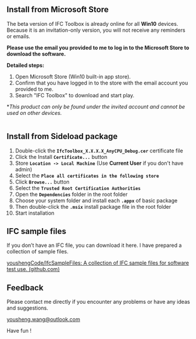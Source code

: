 ## Install from Microsoft Store

The beta version of IFC Toolbox is already online for all **Win10** devices. Because it is an invitation-only version, you will not receive any reminders or emails.

**Please use the email you provided to me to log in to the Microsoft Store to download the software.**

**Detailed steps:**

1. Open Microsoft Store (Win10 built-in app store).
2. Confirm that you have logged in to the store with the email account you provided to me.
3. Search "IFC Toolbox" to download and start play.

**This product can only be found under the invited account and cannot be used on other devices.*

<figure class="wp-block-image size-large"><img src="https://bimmars.com/wp-content/uploads/2021/08/BetaStorePage-1024x534.png" alt="" class="wp-image-1355"/></figure>

## Install from Sideload package

1. Double-click the **`IfcToolbox_X.X.X.X_AnyCPU_Debug.cer`** certificate file
2. Click the Install **`Certificate...`** button
3. Store **`Location -> Local Machine`** (Use **Current User** if you don't have admin)
4. Select the **`Place all certificates in the following store`**
5. Click **`Browse...`** button
6. Select the **`Trusted Root Certification Authorities`**
7. Open the **`Dependencies`** folder  in the root folder
8. Choose your system folder and install each **`.appx`** of basic package
9. Then double-click the **`.msix`** install package file in the root folder
10. Start installation

## IFC sample files 

If you don’t have an IFC file, you can download it here. I have prepared a collection of sample files.

[youshengCode/IfcSampleFiles: A collection of IFC sample files for software test use. (github.com)](https://github.com/youshengCode/IfcSampleFiles)

## Feedback

Please contact me directly if you encounter any problems or have any ideas and suggestions.

yousheng.wang@outlook.com

Have fun !



